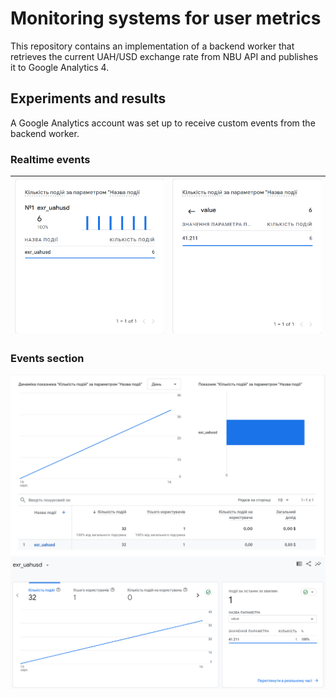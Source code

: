 # Monitoring systems for user metrics 

This repository contains an implementation of a backend worker that retrieves the current UAH/USD exchange rate from NBU API and publishes it to Google Analytics 4.

##  Experiments and results

A Google Analytics account was set up to receive custom events from the backend worker.
### Realtime events

|![Realtime event](results/realtime1.png)|![Realtime event values](results/realtime2.png)|
|:-:|:-:|

### Events section

![Events](results/events1.png)
![Event values](results/events2.png)